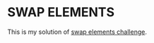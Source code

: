 # SWAP ELEMENTS

This is my solution of [swap elements challenge](https://www.codeeval.com/open_challenges/112/).
